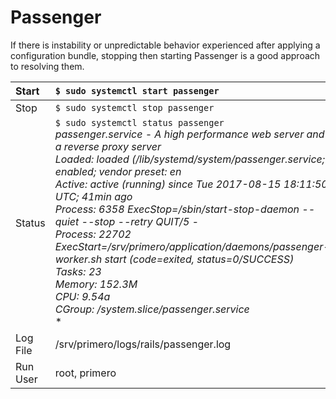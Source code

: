 # Passenger

If there is instability or unpredictable behavior experienced after applying a configuration bundle, stopping then starting Passenger is a good approach to resolving them.

| Start | `$ sudo systemctl start passenger` |
| :--- | :--- |
| Stop | `$ sudo systemctl stop passenger` |
| Status | `$ sudo systemctl status passenger`<br>*passenger.service - A high performance web server and a reverse proxy server*<br>*Loaded: loaded \(/lib/systemd/system/passenger.service; enabled; vendor preset: en*<br>*Active: active \(running\) since Tue 2017-08-15 18:11:50 UTC; 41min ago*<br>*Process: 6358 ExecStop=/sbin/start-stop-daemon --quiet --stop --retry QUIT/5 -*<br>*Process: 22702 ExecStart=/srv/primero/application/daemons/passenger-worker.sh start \(code=exited, status=0/SUCCESS\)*<br>*Tasks: 23*<br>*Memory: 152.3M*<br>*CPU: 9.54a*<br>*CGroup: /system.slice/passenger.service*<br>*|-22841 PassengerWatchdog*<br>*|-22844 PassengerHelperAgent*<br>*|-22849 PassengerLoggingAgent*<br>*|-22859 PassengerWebHelper: master process /srv/primero/.passenger/standalone/4.0.59/webhelper-1.6.2-x86_64-linux/PassengerWebHelper -c /tmp/passenger-standalone.1qxxnra/config -p /tmp/passenge*<br>*|-22860 PassengerWebHelper: worker process*<br>*|-22865 /srv/primero/.passenger/standalone/4.0.59/support-x86_64-linux/agents/TempDirToucher /tmp/passenger-standalone.1qxxnra --cleanup --daemonize --pid-file /tmp/passenger-standalone.1qxxnra*<br>*\`-22894 Passenger RackApp: /srv/primero/application*<br><br>`$ ps -fA \| grep passenger`<br>*primero  22859     1  0 21:01 ?        00:00:00 PassengerWebHelper: master process /srv/primero/.passenger/standalone/4.0.59/webhelper-1.6.2-x86_64-linux/PassengerWebHelper -c /tmp/passenger-standalone.1qxxnra/config -p /tmp/passenger-standalone.1qxxnra/*<br>*primero  22865     1  0 21:01 ?        00:00:00 /srv/primero/.passenger/standalone/4.0.59/support-x86_64-linux/agents/TempDirToucher /tmp/passenger-standalone.1qxxnra --cleanup --daemonize --pid-file /tmp/passenger-standalone.1qxxnra/temp\_dir\_toucher.pid --log-file /srv/primero/logs/rails//passenger.log*|
| Log File | /srv/primero/logs/rails/passenger.log |
| Run User | root, primero |



